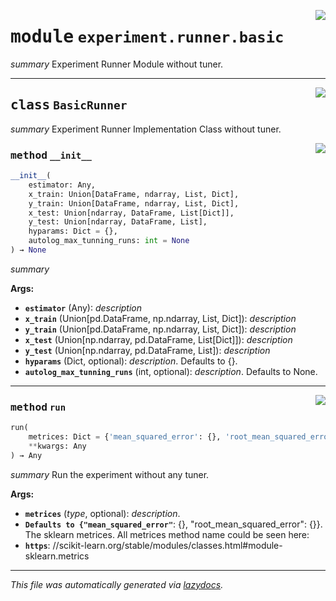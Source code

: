 <!-- markdownlint-disable -->

<a href="../klops/experiment/runner/basic.py#L0"><img align="right" style="float:right;" src="https://img.shields.io/badge/-source-cccccc?style=flat-square"></a>

# <kbd>module</kbd> `experiment.runner.basic`
_summary_ Experiment Runner Module without tuner. 



---

<a href="../klops/experiment/runner/basic.py#L14"><img align="right" style="float:right;" src="https://img.shields.io/badge/-source-cccccc?style=flat-square"></a>

## <kbd>class</kbd> `BasicRunner`
_summary_ Experiment Runner Implementation Class without tuner. 

<a href="../klops/experiment/runner/basic.py#L19"><img align="right" style="float:right;" src="https://img.shields.io/badge/-source-cccccc?style=flat-square"></a>

### <kbd>method</kbd> `__init__`

```python
__init__(
    estimator: Any,
    x_train: Union[DataFrame, ndarray, List, Dict],
    y_train: Union[DataFrame, ndarray, List, Dict],
    x_test: Union[ndarray, DataFrame, List[Dict]],
    y_test: Union[ndarray, DataFrame, List],
    hyparams: Dict = {},
    autolog_max_tunning_runs: int = None
) → None
```

_summary_ 



**Args:**
 
 - <b>`estimator`</b> (Any):  _description_ 
 - <b>`x_train`</b> (Union[pd.DataFrame, np.ndarray, List, Dict]):  _description_ 
 - <b>`y_train`</b> (Union[pd.DataFrame, np.ndarray, List, Dict]):  _description_ 
 - <b>`x_test`</b> (Union[np.ndarray, pd.DataFrame, List[Dict]]):  _description_ 
 - <b>`y_test`</b> (Union[np.ndarray, pd.DataFrame, List]):  _description_ 
 - <b>`hyparams`</b> (Dict, optional):  _description_. Defaults to {}. 
 - <b>`autolog_max_tunning_runs`</b> (int, optional):  _description_. Defaults to None. 




---

<a href="../klops/experiment/runner/basic.py#L47"><img align="right" style="float:right;" src="https://img.shields.io/badge/-source-cccccc?style=flat-square"></a>

### <kbd>method</kbd> `run`

```python
run(
    metrices: Dict = {'mean_squared_error': {}, 'root_mean_squared_error': {}},
    **kwargs: Any
) → Any
```

_summary_ Run the experiment without any tuner. 

**Args:**
 
 - <b>`metrices`</b> (_type_, optional):  _description_. 
 - <b>`Defaults to {"mean_squared_error"`</b>:  {}, "root_mean_squared_error": {}}. The sklearn metrices. All metrices method name could be seen here: 
 - <b>`https`</b>: //scikit-learn.org/stable/modules/classes.html#module-sklearn.metrics 




---

_This file was automatically generated via [lazydocs](https://github.com/ml-tooling/lazydocs)._
